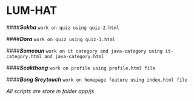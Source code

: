 # **LUM-HAT**

####_**Sokha**_
`work on quiz using quiz-2.html`

####_**Dora**_
`work on quiz using quiz-1.html`

####_**Someoun**_
`work on it category and java-category using it-category.html and java-category.html`

####_**Seakthong**_
`work on profile using profile.html file`

####_**Bong Sreytouch**_
`work on homepage feature using index.html file`

*All scripts are store in folder app/js*



